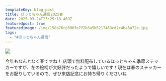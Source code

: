 ```yaml
---
templateKey: blog-post
title: ほっとちゃん通信2025春
date: 2025-03-24T23:25:18.469Z
featuredpost: true
featuredimage: /img/158b76ce390fe7f2b3a5b5217463cd2c4ba3a72e.jpg
tags:
  - "#ほっとちゃん通信"
---
```

![](/img/158b76ce390fe7f2b3a5b5217463cd2c4ba3a72e.jpg)

今年もなんとなく春ですね！ 店頭で無料配布しているほっとちゃん季節ステッカーですが、冬の絵柄が大好評だったようで嬉しいです！現在は春のステッカーをお配りしているので、ぜひ来店記念にお持ち帰りくださいね